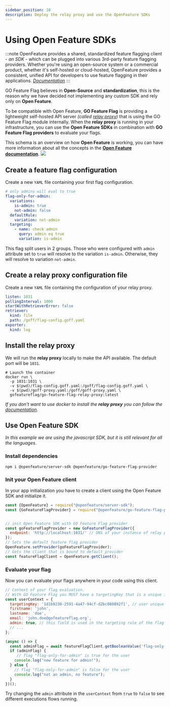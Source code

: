 ```yaml
---
sidebar_position: 10
description: Deploy the relay proxy and use the OpenFeature SDKs
---
```

# Using Open Feature SDKs

:::note
OpenFeature provides a shared, standardized feature flagging client - _an SDK_ - which can be plugged into various 3rd-party feature flagging providers.
Whether you're using an open-source system or a commercial product, whether it's self-hosted or cloud-hosted, OpenFeature provides a consistent, unified API for developers to use feature flagging in their applications.
_[Documentation](https://docs.openfeature.dev)_
:::

GO Feature Flag believes in **Open-Source** and **standardization**, this is the reason why we have decided not implementing any custom SDK and rely only on **Open Feature**.

To be compatible with Open Feature, **GO Feature Flag** is providing a lightweight self-hosted API server *(called [relay proxy](../relay_proxy))* that is using the GO Feature Flag module internally.
When the **relay proxy** is running in your infrastructure, you can use the **Open Feature SDKs** in combination with **GO Feature Flag providers** to evaluate your flags.

This schema is an overview on how **Open Feature** is working, you can have more information about all the concepts in the **[Open Feature documentation](https://docs.openfeature.dev)**.
![](/docs/openfeature/concepts.jpg)

## Create a feature flag configuration

Create a new `YAML` file containing your first flag configuration.

```yaml title="flag-config.goff.yaml"
# only admins will eval to true
flag-only-for-admin:
  variations:
    is-admin: true
    not-admin: false
  defaultRule:
    variation: not-admin
  targeting:
    - name: check admin
      query: admin eq true
      variation: is-admin
```

This flag split users in 2 groups. Those who were configured with `admin` attribute set to `true` will resolve to the variation `is-admin`. Otherwise, they will resolve to variation `not-admin`.

## Create a relay proxy configuration file

Create a new `YAML` file containing the configuration of your relay proxy.

```yaml title="goff-proxy.yaml"
listen: 1031
pollingInterval: 1000
startWithRetrieverError: false
retriever:
  kind: file
  path: /goff/flag-config.goff.yaml
exporter:
  kind: log
```

## Install the relay proxy

We will run the **relay proxy** locally to make the API available.
The default port will be `1031`.

```shell
# Launch the container
docker run \
  -p 1031:1031 \
  -v $(pwd)/flag-config.goff.yaml:/goff/flag-config.goff.yaml \
  -v $(pwd)/goff-proxy.yaml:/goff/goff-proxy.yaml \
  gofeatureflag/go-feature-flag-relay-proxy:latest

```

_If you don't want to use docker to install the **relay proxy** you can follow the [documentation](../relay_proxy/install_relay_proxy.md)_.

## Use Open Feature SDK

_In this example we are using the javascript SDK, but it is still relevant for all the languages_.

### Install dependencies

```shell
npm i @openfeature/server-sdk @openfeature/go-feature-flag-provider
```

### Init your Open Feature client

In your app initialization you have to create a client using the Open Feature SDK and initialize it.

```javascript
const {OpenFeature} = require("@openfeature/server-sdk");
const {GoFeatureFlagProvider} = require("@openfeature/go-feature-flag-provider");


// init Open Feature SDK with GO Feature Flag provider
const goFeatureFlagProvider = new GoFeatureFlagProvider({
  endpoint: 'http://localhost:1031/' // DNS of your instance of relay proxy
});
// Sets the default feature flag provider
OpenFeature.setProvider(goFeatureFlagProvider);
// Gets the client that is bound to default provider
const featureFlagClient = OpenFeature.getClient();
```

### Evaluate your flag

Now you can evaluate your flags anywhere in your code using this client.

```javascript
// Context of your flag evaluation.
// With GO Feature Flag you MUST have a targetingKey that is a unique identifier of the user.
const userContext = {
  targetingKey: '1d1b9238-2591-4a47-94cf-d2bc080892f1', // user unique identifier (mandatory)
  firstname: 'john',
  lastname: 'doe',
  email: 'john.doe@gofeatureflag.org',
  admin: true, // this field is used in the targeting rule of the flag "flag-only-for-admin"
  // ...
};

(async () => {
  const adminFlag = await featureFlagClient.getBooleanValue('flag-only-for-admin', false, userContext);
  if (adminFlag) {
     // flag "flag-only-for-admin" is true for the user
    console.log("new feature for admin!");
  } else {
    // flag "flag-only-for-admin" is false for the user
    console.log("not an admin, no feature");
  }
})();
```

Try changing the `admin` attribute in the `userContext` from `true` to `false` to see different executions flows running.

